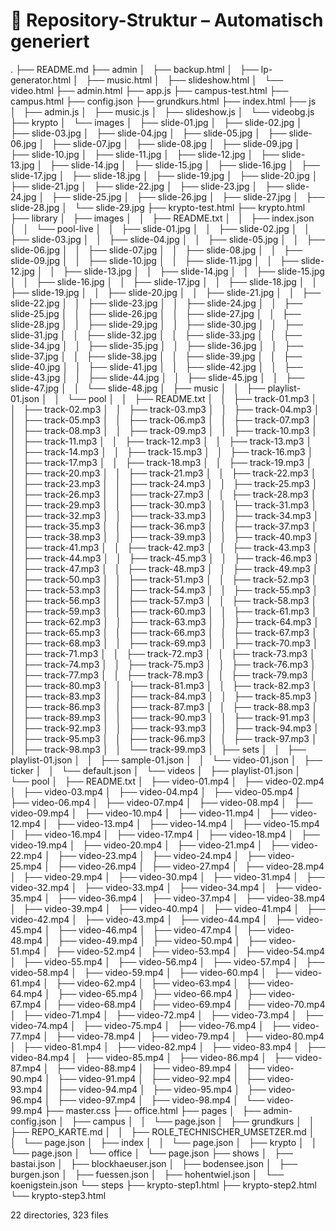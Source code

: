 # 📁 Repository-Struktur – Automatisch generiert

.
├── README.md
├── admin
│   ├── backup.html
│   ├── lp-generator.html
│   ├── music.html
│   ├── slideshow.html
│   └── video.html
├── admin.html
├── app.js
├── campus-test.html
├── campus.html
├── config.json
├── grundkurs.html
├── index.html
├── js
│   ├── admin.js
│   ├── music.js
│   ├── slideshow.js
│   └── videobg.js
├── krypto
│   └── images
│       ├── slide-01.jpg
│       ├── slide-02.jpg
│       ├── slide-03.jpg
│       ├── slide-04.jpg
│       ├── slide-05.jpg
│       ├── slide-06.jpg
│       ├── slide-07.jpg
│       ├── slide-08.jpg
│       ├── slide-09.jpg
│       ├── slide-10.jpg
│       ├── slide-11.jpg
│       ├── slide-12.jpg
│       ├── slide-13.jpg
│       ├── slide-14.jpg
│       ├── slide-15.jpg
│       ├── slide-16.jpg
│       ├── slide-17.jpg
│       ├── slide-18.jpg
│       ├── slide-19.jpg
│       ├── slide-20.jpg
│       ├── slide-21.jpg
│       ├── slide-22.jpg
│       ├── slide-23.jpg
│       ├── slide-24.jpg
│       ├── slide-25.jpg
│       ├── slide-26.jpg
│       ├── slide-27.jpg
│       ├── slide-28.jpg
│       └── slide-29.jpg
├── krypto-test.html
├── krypto.html
├── library
│   ├── images
│   │   ├── README.txt
│   │   ├── index.json
│   │   └── pool-live
│   │       ├── slide-01.jpg
│   │       ├── slide-02.jpg
│   │       ├── slide-03.jpg
│   │       ├── slide-04.jpg
│   │       ├── slide-05.jpg
│   │       ├── slide-06.jpg
│   │       ├── slide-07.jpg
│   │       ├── slide-08.jpg
│   │       ├── slide-09.jpg
│   │       ├── slide-10.jpg
│   │       ├── slide-11.jpg
│   │       ├── slide-12.jpg
│   │       ├── slide-13.jpg
│   │       ├── slide-14.jpg
│   │       ├── slide-15.jpg
│   │       ├── slide-16.jpg
│   │       ├── slide-17.jpg
│   │       ├── slide-18.jpg
│   │       ├── slide-19.jpg
│   │       ├── slide-20.jpg
│   │       ├── slide-21.jpg
│   │       ├── slide-22.jpg
│   │       ├── slide-23.jpg
│   │       ├── slide-24.jpg
│   │       ├── slide-25.jpg
│   │       ├── slide-26.jpg
│   │       ├── slide-27.jpg
│   │       ├── slide-28.jpg
│   │       ├── slide-29.jpg
│   │       ├── slide-30.jpg
│   │       ├── slide-31.jpg
│   │       ├── slide-32.jpg
│   │       ├── slide-33.jpg
│   │       ├── slide-34.jpg
│   │       ├── slide-35.jpg
│   │       ├── slide-36.jpg
│   │       ├── slide-37.jpg
│   │       ├── slide-38.jpg
│   │       ├── slide-39.jpg
│   │       ├── slide-40.jpg
│   │       ├── slide-41.jpg
│   │       ├── slide-42.jpg
│   │       ├── slide-43.jpg
│   │       ├── slide-44.jpg
│   │       ├── slide-45.jpg
│   │       ├── slide-47.jpg
│   │       └── slide-48.jpg
│   ├── music
│   │   ├── playlist-01.json
│   │   └── pool
│   │       ├── README.txt
│   │       ├── track-01.mp3
│   │       ├── track-02.mp3
│   │       ├── track-03.mp3
│   │       ├── track-04.mp3
│   │       ├── track-05.mp3
│   │       ├── track-06.mp3
│   │       ├── track-07.mp3
│   │       ├── track-08.mp3
│   │       ├── track-09.mp3
│   │       ├── track-10.mp3
│   │       ├── track-11.mp3
│   │       ├── track-12.mp3
│   │       ├── track-13.mp3
│   │       ├── track-14.mp3
│   │       ├── track-15.mp3
│   │       ├── track-16.mp3
│   │       ├── track-17.mp3
│   │       ├── track-18.mp3
│   │       ├── track-19.mp3
│   │       ├── track-20.mp3
│   │       ├── track-21.mp3
│   │       ├── track-22.mp3
│   │       ├── track-23.mp3
│   │       ├── track-24.mp3
│   │       ├── track-25.mp3
│   │       ├── track-26.mp3
│   │       ├── track-27.mp3
│   │       ├── track-28.mp3
│   │       ├── track-29.mp3
│   │       ├── track-30.mp3
│   │       ├── track-31.mp3
│   │       ├── track-32.mp3
│   │       ├── track-33.mp3
│   │       ├── track-34.mp3
│   │       ├── track-35.mp3
│   │       ├── track-36.mp3
│   │       ├── track-37.mp3
│   │       ├── track-38.mp3
│   │       ├── track-39.mp3
│   │       ├── track-40.mp3
│   │       ├── track-41.mp3
│   │       ├── track-42.mp3
│   │       ├── track-43.mp3
│   │       ├── track-44.mp3
│   │       ├── track-45.mp3
│   │       ├── track-46.mp3
│   │       ├── track-47.mp3
│   │       ├── track-48.mp3
│   │       ├── track-49.mp3
│   │       ├── track-50.mp3
│   │       ├── track-51.mp3
│   │       ├── track-52.mp3
│   │       ├── track-53.mp3
│   │       ├── track-54.mp3
│   │       ├── track-55.mp3
│   │       ├── track-56.mp3
│   │       ├── track-57.mp3
│   │       ├── track-58.mp3
│   │       ├── track-59.mp3
│   │       ├── track-60.mp3
│   │       ├── track-61.mp3
│   │       ├── track-62.mp3
│   │       ├── track-63.mp3
│   │       ├── track-64.mp3
│   │       ├── track-65.mp3
│   │       ├── track-66.mp3
│   │       ├── track-67.mp3
│   │       ├── track-68.mp3
│   │       ├── track-69.mp3
│   │       ├── track-70.mp3
│   │       ├── track-71.mp3
│   │       ├── track-72.mp3
│   │       ├── track-73.mp3
│   │       ├── track-74.mp3
│   │       ├── track-75.mp3
│   │       ├── track-76.mp3
│   │       ├── track-77.mp3
│   │       ├── track-78.mp3
│   │       ├── track-79.mp3
│   │       ├── track-80.mp3
│   │       ├── track-81.mp3
│   │       ├── track-82.mp3
│   │       ├── track-83.mp3
│   │       ├── track-84.mp3
│   │       ├── track-85.mp3
│   │       ├── track-86.mp3
│   │       ├── track-87.mp3
│   │       ├── track-88.mp3
│   │       ├── track-89.mp3
│   │       ├── track-90.mp3
│   │       ├── track-91.mp3
│   │       ├── track-92.mp3
│   │       ├── track-93.mp3
│   │       ├── track-94.mp3
│   │       ├── track-95.mp3
│   │       ├── track-96.mp3
│   │       ├── track-97.mp3
│   │       ├── track-98.mp3
│   │       └── track-99.mp3
│   ├── sets
│   │   ├── playlist-01.json
│   │   ├── sample-01.json
│   │   └── video-01.json
│   ├── ticker
│   │   └── default.json
│   └── videos
│       ├── playlist-01.json
│       └── pool
│           ├── README.txt
│           ├── video-01.mp4
│           ├── video-02.mp4
│           ├── video-03.mp4
│           ├── video-04.mp4
│           ├── video-05.mp4
│           ├── video-06.mp4
│           ├── video-07.mp4
│           ├── video-08.mp4
│           ├── video-09.mp4
│           ├── video-10.mp4
│           ├── video-11.mp4
│           ├── video-12.mp4
│           ├── video-13.mp4
│           ├── video-14.mp4
│           ├── video-15.mp4
│           ├── video-16.mp4
│           ├── video-17.mp4
│           ├── video-18.mp4
│           ├── video-19.mp4
│           ├── video-20.mp4
│           ├── video-21.mp4
│           ├── video-22.mp4
│           ├── video-23.mp4
│           ├── video-24.mp4
│           ├── video-25.mp4
│           ├── video-26.mp4
│           ├── video-27.mp4
│           ├── video-28.mp4
│           ├── video-29.mp4
│           ├── video-30.mp4
│           ├── video-31.mp4
│           ├── video-32.mp4
│           ├── video-33.mp4
│           ├── video-34.mp4
│           ├── video-35.mp4
│           ├── video-36.mp4
│           ├── video-37.mp4
│           ├── video-38.mp4
│           ├── video-39.mp4
│           ├── video-40.mp4
│           ├── video-41.mp4
│           ├── video-42.mp4
│           ├── video-43.mp4
│           ├── video-44.mp4
│           ├── video-45.mp4
│           ├── video-46.mp4
│           ├── video-47.mp4
│           ├── video-48.mp4
│           ├── video-49.mp4
│           ├── video-50.mp4
│           ├── video-51.mp4
│           ├── video-52.mp4
│           ├── video-53.mp4
│           ├── video-54.mp4
│           ├── video-55.mp4
│           ├── video-56.mp4
│           ├── video-57.mp4
│           ├── video-58.mp4
│           ├── video-59.mp4
│           ├── video-60.mp4
│           ├── video-61.mp4
│           ├── video-62.mp4
│           ├── video-63.mp4
│           ├── video-64.mp4
│           ├── video-65.mp4
│           ├── video-66.mp4
│           ├── video-67.mp4
│           ├── video-68.mp4
│           ├── video-69.mp4
│           ├── video-70.mp4
│           ├── video-71.mp4
│           ├── video-72.mp4
│           ├── video-73.mp4
│           ├── video-74.mp4
│           ├── video-75.mp4
│           ├── video-76.mp4
│           ├── video-77.mp4
│           ├── video-78.mp4
│           ├── video-79.mp4
│           ├── video-80.mp4
│           ├── video-81.mp4
│           ├── video-82.mp4
│           ├── video-83.mp4
│           ├── video-84.mp4
│           ├── video-85.mp4
│           ├── video-86.mp4
│           ├── video-87.mp4
│           ├── video-88.mp4
│           ├── video-89.mp4
│           ├── video-90.mp4
│           ├── video-91.mp4
│           ├── video-92.mp4
│           ├── video-93.mp4
│           ├── video-94.mp4
│           ├── video-95.mp4
│           ├── video-96.mp4
│           ├── video-97.mp4
│           ├── video-98.mp4
│           └── video-99.mp4
├── master.css
├── office.html
├── pages
│   ├── admin-config.json
│   ├── campus
│   │   └── page.json
│   ├── grundkurs
│   │   ├── REPO_KARTE.md
│   │   ├── ROLE_TECHNISCHER_UMSETZER.md
│   │   └── page.json
│   ├── index
│   │   └── page.json
│   ├── krypto
│   │   └── page.json
│   └── office
│       └── page.json
├── shows
│   ├── bastai.json
│   ├── blockhaeuser.json
│   ├── bodensee.json
│   ├── burgen.json
│   ├── fuessen.json
│   ├── hohentwiel.json
│   └── koenigstein.json
└── steps
    ├── krypto-step1.html
    ├── krypto-step2.html
    └── krypto-step3.html

22 directories, 323 files
